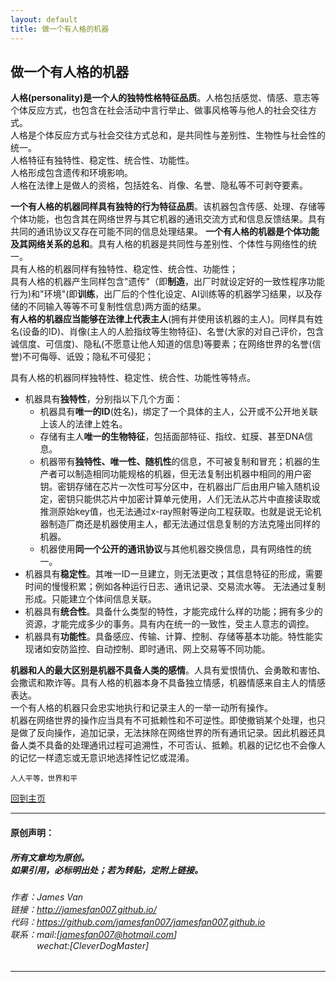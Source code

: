 ```yaml
---
layout: default
title: 做一个有人格的机器
---
```


## 做一个有人格的机器
**人格(personality)是一个人的独特性格特征品质**。人格包括感觉、情感、意志等个体反应方式，也包含在社会活动中言行举止、做事风格等与他人的社会交往方式。  
人格是个体反应方式与社会交往方式总和，是共同性与差别性、生物性与社会性的统一。  
人格特征有独特性、稳定性、统合性、功能性。  
人格形成包含遗传和环境影响。  
人格在法律上是做人的资格，包括姓名、肖像、名誉、隐私等不可剥夺要素。  

**一个有人格的机器同样具有独特的行为特征品质**。该机器包含传感、处理、存储等个体功能，也包含其在网络世界与其它机器的通讯交流方式和信息反馈结果。具有共同的通讯协议又存在可能不同的信息处理结果。 **一个有人格的机器是个体功能及其网络关系的总和**。具有人格的机器是共同性与差别性、个体性与网络性的统一。  
具有人格的机器同样有独特性、稳定性、统合性、功能性；  
具有人格的机器产生同样包含"遗传"（即**制造**，出厂时就设定好的一致性程序功能行为)和"环境"(即**训练**，出厂后的个性化设定、AI训练等的机器学习结果，以及存储的不同输入等等不可复制性信息)两方面的结果。  
**有人格的机器应当能够在法律上代表主人**(拥有并使用该机器的主人)。同样具有姓名(设备的ID)、肖像(主人的人脸指纹等生物特征)、名誉(大家的对自己评价，包含诚信度、可信度)、隐私(不愿意让他人知道的信息)等要素；在网络世界的名誉(信誉)不可侮辱、诋毁；隐私不可侵犯；   

具有人格的机器同样独特性、稳定性、统合性、功能性等特点。  
- 机器具有**独特性**，分别指以下几个方面：  
  - 机器具有**唯一的ID**(姓名)，绑定了一个具体的主人，公开或不公开地关联上该人的法律上姓名。  
  - 存储有主人**唯一的生物特征**，包括面部特征、指纹、虹膜、甚至DNA信息。  
  - 机器带有**独特性、唯一性、随机性**的信息，不可被复制和冒充；机器的生产者可以制造相同功能规格的机器，但无法复制出机器中相同的用户密钥。密钥存储在芯片一次性可写分区中，在机器出厂后由用户输入随机设定，密钥只能供芯片中加密计算单元使用，人们无法从芯片中直接读取或推测原始key值，也无法通过x-ray照射等逆向工程获取。也就是说无论机器制造厂商还是机器使用主人，都无法通过信息复制的方法克隆出同样的机器。  
  - 机器使用**同一个公开的通讯协议**与其他机器交换信息，具有网络性的统一。  
- 机器具有**稳定性**。其唯一ID一旦建立，则无法更改；其信息特征的形成，需要时间的慢慢积累；例如各种运行日志、通讯记录、交易流水等。 无法通过复制形成。只能建立个体间信息关联。  
- 机器具有**统合性**。具备什么类型的特性，才能完成什么样的功能；拥有多少的资源，才能完成多少的事务。具有内在统一的一致性，受主人意志的调控。  
- 机器具有**功能性**。具备感应、传输、计算、控制、存储等基本功能。特性能实现诸如安防监控、自动控制、即时通讯、网上交易等不同功能。  

**机器和人的最大区别是机器不具备人类的感情**。人具有爱恨情仇、会勇敢和害怕、会撒谎和欺诈等。具有人格的机器本身不具备独立情感，机器情感来自主人的情感表达。  
一个有人格的机器只会忠实地执行和记录主人的一举一动所有操作。  
机器在网络世界的操作应当具有不可抵赖性和不可逆性。即使撤销某个处理，也只是做了反向操作，追加记录，无法抹除在网络世界的所有通讯记录。因此机器还具备人类不具备的处理通讯过程可追溯性，不可否认、抵赖。机器的记忆也不会像人的记忆一样遗忘或无意识地选择性记忆或混淆。  



```
人人平等，世界和平
```

[回到主页](http://jamesfan007.github.io/)

---

#### 原创声明：

##### 所有文章均为原创。 <br/> 如果引用，必标明出处；若为转贴，定附上链接。

###### 作者：James Van <br/> 链接：http://jamesfan007.github.io/ <br/> 代码：https://github.com/jamesfan007/jamesfan007.github.io <br/> 联系：mail:[jamesfan007@hotmail.com]  <br/> &emsp;&emsp;&emsp;wechat:[CleverDogMaster]

---
